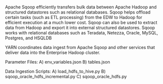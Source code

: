 Apache Sqoop efficiently transfers bulk data between Apache Hadoop and structured datastores such as relational databases. Sqoop helps offload certain tasks (such as ETL processing) from the EDW to Hadoop for efficient execution at a much lower cost. Sqoop can also be used to extract data from Hadoop and export it into external structured datastores. Sqoop works with relational databases such as Teradata, Netezza, Oracle, MySQL, Postgres, and HSQLDB

YARN coordinates data ingest from Apache Sqoop and other services that deliver data into the Enterprise Hadoop cluster.


Parameter Files: 
A) env_variables.json
B) tables.json

Data Ingestion Scripts: 
A) load_hdfs_to_hive.py
B) sqoop_oracle_hdfs_incremental.py
C) sqoop_oracle_hdfs.py